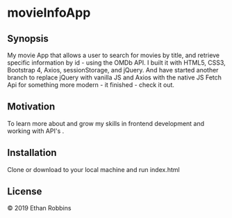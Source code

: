 # movieInfoApp


## Synopsis

My movie App that allows a user to search for movies by title, and retrieve specific information by id - using the OMDb API. I  built it with HTML5, CSS3, Bootstrap 4, Axios, sessionStorage, and jQuery. And have started another branch to replace jQuery with vanilla JS and Axios with the native JS Fetch Api for something more modern - it finished - check it out.

## Motivation

To learn more about and grow my skills in frontend development and working with API's . 

## Installation

Clone or download to your local machine and run index.html


## License

&copy; 2019 Ethan Robbins
